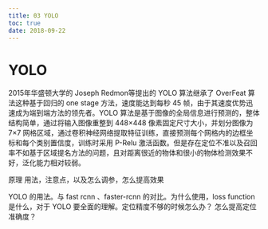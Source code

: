 ```yaml
---
title: 03 YOLO
toc: true
date: 2018-09-22
---
```

# YOLO

2015年华盛顿大学的 Joseph Redmon等提出的 YOLO 算法继承了 OverFeat 算法这种基于回归的 one stage 方法，速度能达到每秒 45 帧，由于其速度优势迅速成为端到端方法的领先者。YOLO 算法是基于图像的全局信息进行预测的，整体结构简单，通过将输入图像重整到 448×448 像素固定尺寸大小，并划分图像为 7×7 网格区域，通过卷积神经网络提取特征训练，直接预测每个网格内的边框坐标和每个类别置信度，训练时采用 P-Relu 激活函数。但是存在定位不准以及召回率不如基于区域提名方法的问题，且对距离很近的物体和很小的物体检测效果不好，泛化能力相对较弱。



原理 用法，注意点，以及怎么调参，怎么提高效果

YOLO 的用法。与 fast rcnn 、faster-rcnn 的对比。为什么使用，loss function 是什么，对于 YOLO 要全面的理解。定位精度不够的时候怎么办？
怎么提高定位准确度？
